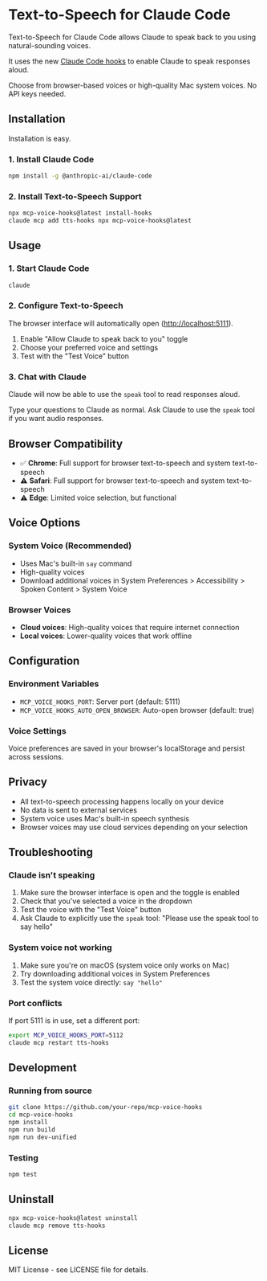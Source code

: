 # Text-to-Speech for Claude Code

Text-to-Speech for Claude Code allows Claude to speak back to you using natural-sounding voices.

It uses the new [Claude Code hooks](https://docs.anthropic.com/en/docs/claude-code/hooks) to enable Claude to speak responses aloud.

Choose from browser-based voices or high-quality Mac system voices. No API keys needed.

## Installation

Installation is easy.

### 1. Install Claude Code

```bash
npm install -g @anthropic-ai/claude-code
```

### 2. Install Text-to-Speech Support

```bash
npx mcp-voice-hooks@latest install-hooks
claude mcp add tts-hooks npx mcp-voice-hooks@latest
```

## Usage

### 1. Start Claude Code

```bash
claude
```

### 2. Configure Text-to-Speech

The browser interface will automatically open (<http://localhost:5111>).

1. Enable "Allow Claude to speak back to you" toggle
2. Choose your preferred voice and settings
3. Test with the "Test Voice" button

### 3. Chat with Claude

Claude will now be able to use the `speak` tool to read responses aloud.

Type your questions to Claude as normal. Ask Claude to use the `speak` tool if you want audio responses.

## Browser Compatibility

- ✅ **Chrome**: Full support for browser text-to-speech and system text-to-speech
- ⚠️ **Safari**: Full support for browser text-to-speech and system text-to-speech  
- ⚠️ **Edge**: Limited voice selection, but functional

## Voice Options

### System Voice (Recommended)
- Uses Mac's built-in `say` command
- High-quality voices
- Download additional voices in System Preferences > Accessibility > Spoken Content > System Voice

### Browser Voices
- **Cloud voices**: High-quality voices that require internet connection
- **Local voices**: Lower-quality voices that work offline

## Configuration

### Environment Variables

- `MCP_VOICE_HOOKS_PORT`: Server port (default: 5111)
- `MCP_VOICE_HOOKS_AUTO_OPEN_BROWSER`: Auto-open browser (default: true)

### Voice Settings

Voice preferences are saved in your browser's localStorage and persist across sessions.

## Privacy

- All text-to-speech processing happens locally on your device
- No data is sent to external services
- System voice uses Mac's built-in speech synthesis
- Browser voices may use cloud services depending on your selection

## Troubleshooting

### Claude isn't speaking

1. Make sure the browser interface is open and the toggle is enabled
2. Check that you've selected a voice in the dropdown
3. Test the voice with the "Test Voice" button
4. Ask Claude to explicitly use the `speak` tool: "Please use the speak tool to say hello"

### System voice not working

1. Make sure you're on macOS (system voice only works on Mac)
2. Try downloading additional voices in System Preferences
3. Test the system voice directly: `say "hello"`

### Port conflicts

If port 5111 is in use, set a different port:

```bash
export MCP_VOICE_HOOKS_PORT=5112
claude mcp restart tts-hooks
```

## Development

### Running from source

```bash
git clone https://github.com/your-repo/mcp-voice-hooks
cd mcp-voice-hooks
npm install
npm run build
npm run dev-unified
```

### Testing

```bash
npm test
```

## Uninstall

```bash
npx mcp-voice-hooks@latest uninstall
claude mcp remove tts-hooks
```

## License

MIT License - see LICENSE file for details.